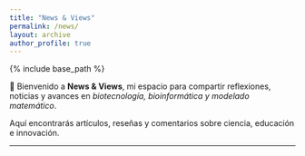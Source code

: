 ```yaml
---
title: "News & Views"
permalink: /news/
layout: archive
author_profile: true
---
```


{% include base_path %}

<div class="archive-intro">
  <p>📰 Bienvenido a <strong>News & Views</strong>, mi espacio para compartir 
  reflexiones, noticias y avances en <em>biotecnología, bioinformática y modelado matemático</em>.</p>
  <p>Aquí encontrarás artículos, reseñas y comentarios sobre ciencia, educación e innovación.</p>
</div>

<hr>

